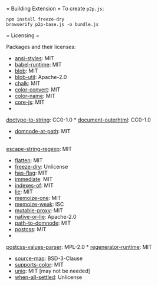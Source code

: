 
= Building Extension =
To create `p2p.js`:

```
npm install freeze-dry
browserify p2p-base.js -o bundle.js
```

= Licensing =

Packages and their licenses:

* [ansi-styles](https://www.npmjs.com/package/ansi-styles): MIT
* [babel-runtime](https://www.npmjs.com/package/babel-runtime): MIT
* [blob](https://www.npmjs.com/package/blob): MIT
* [blob-util](https://www.npmjs.com/package/blob-util): Apache-2.0
* [chalk](https://www.npmjs.com/package/chalk): MIT
* [color-convert](https://www.npmjs.com/package/color-convert): MIT
* [color-name](https://www.npmjs.com/package/color-name): MIT
* [core-js](https://www.npmjs.com/package/core-js): MIT
*
[doctype-to-string](https://www.npmjs.com/package/doctype-to-string): CC0-1.0
*
[document-outerhtml](https://www.npmjs.com/package/document-outerhtml): CC0-1.0
* [domnode-at-path](https://www.npmjs.com/package/domnode-at-path): MIT
*
[escape-string-regexp](https://www.npmjs.com/package/escape-string-regexp): MIT
* [flatten](https://www.npmjs.com/package/flatten): MIT
* [freeze-dry](https://www.npmjs.com/package/freeze-dry): Unlicense
* [has-flag](https://www.npmjs.com/package/has-flag): MIT
* [immediate](https://www.npmjs.com/package/immediate): MIT
* [indexes-of](https://www.npmjs.com/package/indexes-of): MIT
* [lie](https://www.npmjs.com/package/lie): MIT
* [memoize-one](https://www.npmjs.com/package/memoize-one): MIT
* [memoize-weak](https://www.npmjs.com/package/memoize-weak): ISC
* [mutable-proxy](https://www.npmjs.com/package/mutable-proxy): MIT
* [native-or-lie](https://www.npmjs.com/package/native-or-lie): Apache-2.0
* [path-to-domnode](https://www.npmjs.com/package/path-to-domnode): MIT
* [postcss](https://www.npmjs.com/package/postcss): MIT
*
[postcss-values-parser](https://www.npmjs.com/package/postcss-values-parser): MPL-2.0
*
[regenerator-runtime](https://www.npmjs.com/package/regenerator-runtime): MIT
* [source-map](https://www.npmjs.com/package/source-map): BSD-3-Clause
* [supports-color](https://www.npmjs.com/package/supports-color): MIT
* [uniq](https://www.npmjs.com/package/uniq): MIT [may not be needed]
* [when-all-settled](https://www.npmjs.com/package/when-all-settled): Unlicense
